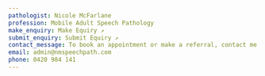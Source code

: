 ```yaml
---
pathologist: Nicole McFarlane
profession: Mobile Adult Speech Pathology
make_enquiry: Make Equiry ↗
submit_enquiry: Submit Equiry ↗
contact_message: To book an appointment or make a referral, contact me directly
email: admin@nmspeechpath.com
phone: 0420 984 141
---
```


